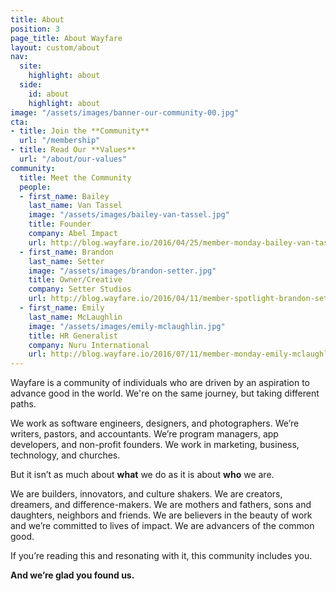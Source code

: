 ```yaml
---
title: About
position: 3
page_title: About Wayfare
layout: custom/about
nav:
  site:
    highlight: about
  side:
    id: about
    highlight: about
image: "/assets/images/banner-our-community-00.jpg"
cta:
- title: Join the **Community**
  url: "/membership"
- title: Read Our **Values**
  url: "/about/our-values"
community:
  title: Meet the Community
  people:
  - first_name: Bailey
    last_name: Van Tassel
    image: "/assets/images/bailey-van-tassel.jpg"
    title: Founder
    company: Abel Impact
    url: http://blog.wayfare.io/2016/04/25/member-monday-bailey-van-tassel-of-abel-impact/
  - first_name: Brandon
    last_name: Setter
    image: "/assets/images/brandon-setter.jpg"
    title: Owner/Creative
    company: Setter Studios
    url: http://blog.wayfare.io/2016/04/11/member-spotlight-brandon-setter/
  - first_name: Emily
    last_name: McLaughlin
    image: "/assets/images/emily-mclaughlin.jpg"
    title: HR Generalist
    company: Nuru International
    url: http://blog.wayfare.io/2016/07/11/member-monday-emily-mclaughlin/
---
```


Wayfare is a community of individuals who are driven by an aspiration to advance good in the world. We're on the same journey, but taking different paths.

We work as software engineers, designers, and photographers. We’re writers, pastors, and accountants. We’re program managers, app developers, and non-profit founders. We work in marketing, business, technology, and churches.

But it isn’t as much about **what** we do as it is about **who** we are.

We are builders, innovators, and culture shakers. We are creators, dreamers, and difference-makers. We are mothers and fathers, sons and daughters, neighbors and friends. We are believers in the beauty of work and we’re committed to lives of impact. We are advancers of the common good.

If you’re reading this and resonating with it, this community includes you.

**And we’re glad you found us.**
